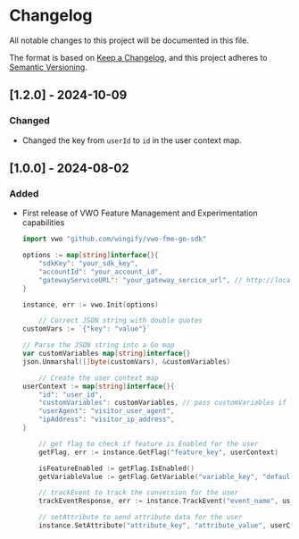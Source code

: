# Changelog

All notable changes to this project will be documented in this file.

The format is based on [Keep a Changelog](https://keepachangelog.com/en/1.0.0/),
and this project adheres to [Semantic Versioning](https://semver.org/spec/v2.0.0.html).

## [1.2.0] - 2024-10-09

### Changed

- Changed the key from `userId` to `id` in the user context map.

## [1.0.0] - 2024-08-02

### Added

- First release of VWO Feature Management and Experimentation capabilities

	```go
	import vwo "github.com/wingify/vwo-fme-go-sdk"

	options := map[string]interface{}{
		"sdkKey": "your_sdk_key",
		"accountId": "your_account_id",
		"gatewayServiceURL": "your_gateway_sercice_url", // http://localhost:3000
	}

	instance, err := vwo.Init(options)

		// Correct JSON string with double quotes
	customVars := `{"key": "value"}`

	// Parse the JSON string into a Go map
	var customVariables map[string]interface{}
	json.Unmarshal([]byte(customVars), &customVariables)

		// Create the user context map
	userContext := map[string]interface{}{
		"id": "user_id",
		"customVariables": customVariables, // pass customVariables if using customVariables pre-segmentation
		"userAgent": "visitor_user_agent",
		"ipAddress": "visitor_ip_address",
	}

		// get flag to check if feature is Enabled for the user
		getFlag, err := instance.GetFlag("feature_key", userContext)

		isFeatureEnabled := getFlag.IsEnabled()
		getVariableValue := getFlag.GetVariable("variable_key", "default_value")

		// trackEvent to track the conversion for the user
		trackEventResponse, err := instance.TrackEvent("event_name", userContext, nil)

		// setAttribute to send attribute data for the user
		instance.SetAttribute("attribute_key", "attribute_value", userContext)
  ```
